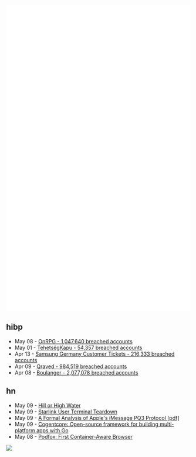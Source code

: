 ![Metrics](https://raw.githubusercontent.com/phixion/phixion/master/metrics.svg)

## hibp

<!--
for https://github.com/phixion/phixion/blob/main/.github/workflows/feeds.yml
-->
<!--START_SECTION:haveibeenpwnd-->
- May 08 - [OnRPG - 1,047,640 breached accounts](https://haveibeenpwned.com/PwnedWebsites#OnRPG)
- May 01 - [TehetségKapu - 54,357 breached accounts](https://haveibeenpwned.com/PwnedWebsites#TehetsegKapu)
- Apr 13 - [Samsung Germany Customer Tickets - 216,333 breached accounts](https://haveibeenpwned.com/PwnedWebsites#SamsungGermany)
- Apr 09 - [Qraved - 984,519 breached accounts](https://haveibeenpwned.com/PwnedWebsites#Qraved)
- Apr 08 - [Boulanger - 2,077,078 breached accounts](https://haveibeenpwned.com/PwnedWebsites#Boulanger)
<!--END_SECTION:haveibeenpwnd-->

## hn

<!--
for https://github.com/phixion/phixion/blob/main/.github/workflows/feeds.yml
-->
<!--START_SECTION:hn-->
- May 09 - [Hill or High Water](https://royalsociety.org/blog/2025/05/hill-or-high-water/)
- May 09 - [Starlink User Terminal Teardown](https://www.darknavy.org/blog/a_first_glimpse_of_the_starlink_user_ternimal/)
- May 09 - [A Formal Analysis of Apple's iMessage PQ3 Protocol [pdf]](https://www.usenix.org/system/files/conference/usenixsecurity25/sec25cycle1-prepub-595-linker.pdf)
- May 09 - [Cogentcore: Open-source framework for building multi-platform apps with Go](https://github.com/cogentcore/core)
- May 08 - [Podfox: First Container-Aware Browser](https://val.packett.cool/blog/podfox/)
<!--END_SECTION:hn-->

<!--
for https://yhype.me
-->
![](https://hit.yhype.me/github/profile?user_id=13013670)
